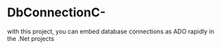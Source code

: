 # DbConnectionC-
with this project, you can embed database connections as ADO rapidly in the .Net projects 
